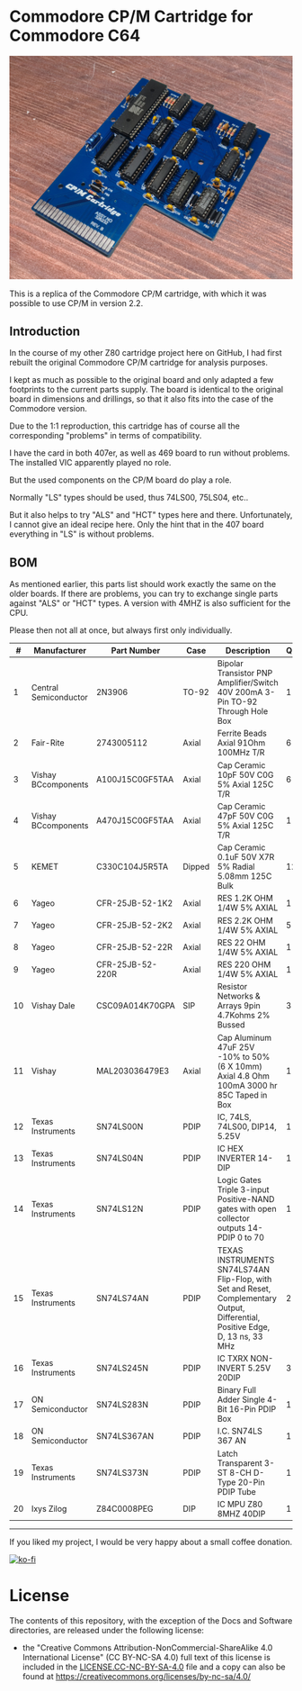 # Commodore CP/M Cartridge for Commodore C64



![](https://github.com/DL2DW/Commodore_CPM_Cartridge/blob/main/Images/Commodore_CPM_Cartridge.jpg)



This is a replica of the Commodore CP/M cartridge, with which it was possible to use CP/M in version 2.2.



## Introduction

In the course of my other Z80 cartridge project here on GitHub, I had first rebuilt the original Commodore CP/M cartridge for analysis purposes.

I kept as much as possible to the original board and only adapted a few footprints to the current parts supply. The board is identical to the original board in dimensions and drillings, so that it also fits into the case of the Commodore version.

Due to the 1:1 reproduction, this cartridge has of course all the corresponding "problems" in terms of compatibility.

I have the card in both 407er, as well as 469 board to run without problems. The installed VIC apparently played no role.

But the used components on the CP/M board do play a role.

Normally "LS" types should be used, thus 74LS00, 75LS04, etc..

But it also helps to try "ALS" and "HCT" types here and there. Unfortunately, I cannot give an ideal recipe here. Only the hint that in the 407 board everything in "LS" is without problems.



## BOM

As mentioned earlier, this parts list should work exactly the same on the older boards. If there are problems, you can try to exchange single parts against "ALS" or "HCT" types. A version with 4MHZ is also sufficient for the CPU.

Please then not all at once, but always first only individually.



| #    | Manufacturer          | Part Number      | Case   | Description                                                  | Quantity |
| ---- | --------------------- | ---------------- | ------ | ------------------------------------------------------------ | -------- |
| 1    | Central Semiconductor | 2N3906           | TO-92  | Bipolar  Transistor PNP Amplifier/Switch 40V 200mA 3-Pin TO-92 Through Hole Box | 1        |
| 2    | Fair-Rite             | 2743005112       | Axial  | Ferrite  Beads Axial 91Ohm 100MHz T/R                        | 6        |
| 3    | Vishay BCcomponents   | A100J15C0GF5TAA  | Axial  | Cap Ceramic  10pF 50V C0G 5% Axial 125C T/R                  | 6        |
| 4    | Vishay  BCcomponents  | A470J15C0GF5TAA  | Axial  | Cap  Ceramic 47pF 50V C0G 5% Axial 125C T/R                  | 1        |
| 5    | KEMET                 | C330C104J5R5TA   | Dipped | Cap Ceramic  0.1uF 50V X7R 5% Radial 5.08mm 125C Bulk        | 12       |
| 6    | Yageo                 | CFR-25JB-52-1K2  | Axial  | RES  1.2K OHM 1/4W 5% AXIAL                                  | 1        |
| 7    | Yageo                 | CFR-25JB-52-2K2  | Axial  | RES 2.2K OHM  1/4W 5% AXIAL                                  | 5        |
| 8    | Yageo                 | CFR-25JB-52-22R  | Axial  | RES  22 OHM 1/4W 5% AXIAL                                    | 1        |
| 9    | Yageo                 | CFR-25JB-52-220R | Axial  | RES 220 OHM  1/4W 5% AXIAL                                   | 1        |
| 10   | Vishay  Dale          | CSC09A014K70GPA  | SIP    | Resistor  Networks & Arrays 9pin 4.7Kohms 2% Bussed          | 3        |
| 11   | Vishay                | MAL203036479E3   | Axial  | Cap Aluminum  47uF 25V -10% to 50% (6 X 10mm) Axial 4.8 Ohm 100mA 3000 hr 85C Taped in Box | 1        |
| 12   | Texas  Instruments    | SN74LS00N        | PDIP   | IC,  74LS, 74LS00, DIP14, 5.25V                              | 1        |
| 13   | Texas Instruments     | SN74LS04N        | PDIP   | IC HEX INVERTER  14-DIP                                      | 1        |
| 14   | Texas  Instruments    | SN74LS12N        | PDIP   | Logic  Gates Triple 3-input Positive-NAND gates with open collector outputs 14-PDIP  0 to 70 | 1        |
| 15   | Texas Instruments     | SN74LS74AN       | PDIP   | TEXAS  INSTRUMENTS  SN74LS74AN  Flip-Flop, with Set and Reset,  Complementary Output, Differential, Positive Edge, D, 13 ns, 33 MHz | 2        |
| 16   | Texas  Instruments    | SN74LS245N       | PDIP   | IC  TXRX NON-INVERT 5.25V 20DIP                              | 3        |
| 17   | ON Semiconductor      | SN74LS283N       | PDIP   | Binary Full  Adder Single 4-Bit 16-Pin PDIP Box              | 1        |
| 18   | ON  Semiconductor     | SN74LS367AN      | PDIP   | I.C.  SN74LS 367 AN                                          | 1        |
| 19   | Texas Instruments     | SN74LS373N       | PDIP   | Latch  Transparent 3-ST 8-CH D-Type 20-Pin PDIP Tube         | 1        |
| 20   | Ixys  Zilog           | Z84C0008PEG      | DIP    | IC  MPU Z80 8MHZ 40DIP                                       | 1        |

------



If you liked my project, I would be very happy about a small coffee donation.

[![ko-fi](https://www.ko-fi.com/img/githubbutton_sm.svg)](https://ko-fi.com/R6R62T6RN)





# License

The contents of this repository, with the exception of the Docs and Software directories, are released under the following license:

- the "Creative Commons Attribution-NonCommercial-ShareAlike 4.0 International License" (CC BY-NC-SA 4.0) full text of this license is included in the [LICENSE.CC-NC-BY-SA-4.0](https://github.com/DL2DW/Z80-Card_for_Commodore_C64/blob/main/LICENSE.CC-NC-BY-SA) file and a copy can also be found at https://creativecommons.org/licenses/by-nc-sa/4.0/
